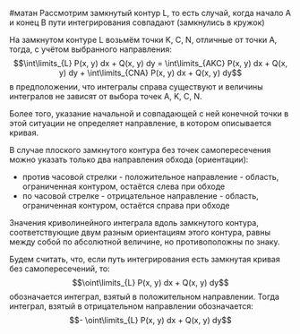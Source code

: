 #матан 
Рассмотрим замкнутый контур L, то есть случай, когда начало A и конец B пути интегрирования совпадают (замкнулись в кружок)

На замкнутом контуре L возьмём точки K, C, N, отличные от точки А, тогда, с учётом выбранного направления: $$\int\limits_{L} P(x, y) dx + Q(x, y) dy = \int\limits_{AKC} P(x, y) dx  + Q(x, y) dy + \int\limits_{CNA} P(x, y) dx + Q(x, y) dy$$в предположении, что интегралы справа существуют и величины интегралов не зависят от выбора точек A, K, C, N.

Более того, указание начальной и совпадающей с ней конечной точки в этой ситуации не определяет направление, в котором описывается кривая.

В случае плоского замкнутого контура без точек самопересечения можно указать только два направления обхода (ориентации):
- против часовой стрелки - положительное направление - область, ограниченная контуром, остаётся слева при обходе
- по часовой стрелке - отрицательное направление - область, ограниченная контуром, остаётся справа при обходе

Значения криволинейного интеграла вдоль замкнутого контура, соответствующие двум разным ориентациям этого контура, равны между собой по абсолютной величине, но противоположны по знаку.

Будем считать, что, если путь интегрирования есть замкнутая кривая без самопересечений, то: $$\oint\limits_{L} P(x, y) dx + Q(x, y) dy$$
обозначается интеграл, взятый в положительном направлении. Тогда интеграл, взятый в отрицательном направлении обозначается: $$- \oint\limits_{L} P(x, y) dx + Q(x, y) dy$$